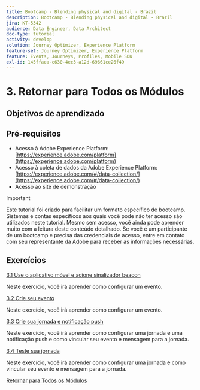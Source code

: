 ```yaml
---
title: Bootcamp - Blending physical and digital - Brazil
description: Bootcamp - Blending physical and digital - Brazil
jira: KT-5342
audience: Data Engineer, Data Architect
doc-type: tutorial
activity: develop
solution: Journey Optimizer, Experience Platform
feature-set: Journey Optimizer, Experience Platform
feature: Events, Journeys, Profiles, Mobile SDK
exl-id: 145ffaea-c630-4ec3-a12d-69661ce26f49
---
```

# 3. Retornar para Todos os Módulos

## Objetivos de aprendizado

## Pré-requisitos

- Acesso à Adobe Experience Platform:  [https://experience.adobe.com/platform](https://experience.adobe.com/platform)
- Acesso à coleta de dados da Adobe Experience Platform: [https://experience.adobe.com/#/data-collection/](https://experience.adobe.com/#/data-collection/)
- Acesso ao site de demonstração 

>[!IMPORTANT]
>
>Este tutorial foi criado para facilitar um formato específico de bootcamp. Sistemas e contas específicos aos quais você pode não ter acesso são utilizados neste tutorial. Mesmo sem acesso, você ainda pode aprender muito com a leitura deste conteúdo detalhado. Se você é um participante de um bootcamp e precisa das credenciais de acesso, entre em contato com seu representante da Adobe para receber as informações necessárias. 

## Exercícios

[3.1 Use o aplicativo móvel e acione sinalizador beacon](./ex1.md)

Neste exercício, você irá aprender como configurar um evento.

[3.2 Crie seu evento](./ex2.md)

Neste exercício, você irá aprender como configurar um evento.

[3.3 Crie sua jornada e notificação push](./ex3.md)

Neste exercício, você irá aprender como configurar uma jornada e uma notificação push e como vincular seu evento e mensagem para a jornada.

[3.4 Teste sua jornada](./ex4.md)

Neste exercício, você irá aprender como configurar uma jornada e como vincular seu evento e mensagem para a jornada.

[Retornar para Todos os Módulos](../../overview.md)
